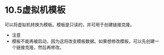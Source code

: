 # 10.5虚拟机模板


可以将虚拟机转换为模板。模板是只读的，并可用于创建链接克隆。

- 注意
 - 模板不能再被启动，因为这将改变模板数据。如果想修改模板，可以先创建一个链接克隆，然后再修改。

 